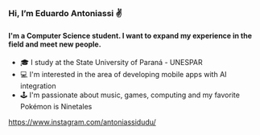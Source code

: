 ### **Hi, I’m Eduardo Antoniassi ✌️**

#### **I'm a Computer Science student. I want to expand my experience in the field and meet new people.**


- 🎓 I study at the State University of Paraná - UNESPAR
- 💻 I'm interested in the area of ​​developing mobile apps with AI integration
- 🕹️ I'm passionate about music, games, computing and my favorite Pokémon is Ninetales

https://www.instagram.com/antoniassidudu/
<!---
EduardoAntoniassi/EduardoAntoniassi is a ✨ special ✨ repository because its `README.md` (this file) appears on your GitHub profile.
You can click the Preview link to take a look at your changes.
--->
